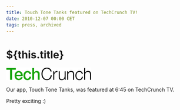 ```yaml
---
title: Touch Tone Tanks featured on TechCrunch TV!
date: 2010-12-07 00:00 CET
tags: press, archived
---
```

# ${this.title}

![](./images/18390178-techcrunch_logo.png)

Our app, Touch Tone Tanks, was featured at 6:45 on TechCrunch TV.

Pretty exciting :)
